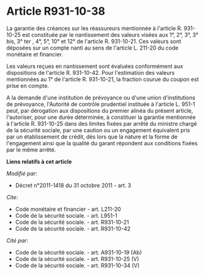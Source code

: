 # Article R931-10-38

La garantie des créances sur les réassureurs mentionnée à l'article R. 931-10-25 est constituée par le nantissement des
valeurs visées aux 1°, 2°,     3°, 3° bis, 3° ter , 4°, 5°, 10° et 12° de l'article R. 931-10-21. Ces valeurs sont déposées
sur un compte nanti au sens de l'article L. 211-20 du code monétaire et financier. 

Les valeurs reçues en nantissement sont évaluées conformément aux dispositions de l'article R. 931-10-42. Pour l'estimation
des valeurs mentionnées au 1° de l'article R. 931-10-21, la fraction courue du coupon est prise en compte. 

A la demande d'une institution de prévoyance ou d'une union d'institutions de prévoyance, l'Autorité de contrôle prudentiel
instituée à l'article L. 951-1 peut, par dérogation aux dispositions du premier alinéa du présent article, l'autoriser, pour
une durée déterminée, à constituer la garantie mentionnée à l'article R. 931-10-25 dans des limites fixées par arrêté du
ministre chargé de la sécurité sociale, par une caution ou un engagement équivalent pris par un établissement de crédit, dès
lors que la nature et la forme de l'engagement ainsi que la qualité du garant répondent aux conditions fixées par le même
arrêté.

**Liens relatifs à cet article**

_Modifié par_:

  - Décret n°2011-1418 du 31 octobre 2011 - art. 3

_Cite_:

  - Code monétaire et financier - art. L211-20
  - Code de la sécurité sociale. - art. L951-1
  - Code de la sécurité sociale. - art. R931-10-21
  - Code de la sécurité sociale. - art. R931-10-42

_Cité par_:

  - Code de la sécurité sociale. - art. A931-10-19 (Ab)
  - Code de la sécurité sociale. - art. R931-10-25 (V)
  - Code de la sécurité sociale. - art. R931-10-34 (V)

